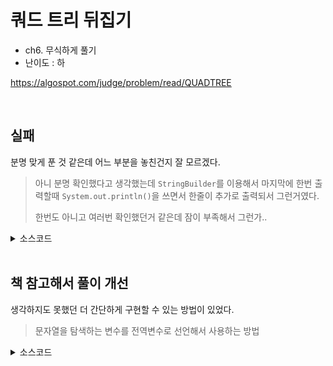 # 쿼드 트리 뒤집기

- ch6. 무식하게 풀기
- 난이도 : 하

https://algospot.com/judge/problem/read/QUADTREE

<br>

## 실패

분명 맞게 푼 것 같은데 어느 부분을 놓친건지 잘 모르겠다.

> 아니 분명 확인했다고 생각했는데 `StringBuilder`를 이용해서 마지막에 한번 출력할때 `System.out.println()`을 쓰면서 한줄이 추가로 출력되서 그런거였다.
>
> 한번도 아니고 여러번 확인했던거 같은데 잠이 부족해서 그런가..

<details><summary>소스코드</summary>

```java
import java.io.*;
import java.util.*;

class Main {

    String convert(String S) {
        if (S.length() == 1) return S;

        String[] subStrings = new String[4];
        int start = 1, end = 2, i = 1;

        for (int k = 0; k < 4; k++) {
            while (i < end) {
                if(S.charAt(i) == 'x') end+=4;
                i++;
            }
            subStrings[k] = convert(S.substring(start, end));
            start = end;
            end += 1;
        }
        return "x" + subStrings[2] + subStrings[3] + subStrings[0] + subStrings[1];
    }

    void run() throws Exception {
        BufferedReader br = new BufferedReader(new InputStreamReader(System.in));
        StringBuilder sb = new StringBuilder();

        int T = Integer.parseInt(br.readLine());
        for (int t = 0; t < T; t++) {
            String picture = br.readLine();
            sb.append(convert(picture)).append("\n");
        }
        System.out.print(sb.toString());
        br.close();
    }

    public static void main(String[] args) throws Exception {
        new Main().run();
    }
}
```

</details>

<br>

## 책 참고해서 풀이 개선

생각하지도 못했던 더 간단하게 구현할 수 있는 방법이 있었다.

> 문자열을 탐색하는 변수를 전역변수로 선언해서 사용하는 방법

<details><summary>소스코드</summary>

```java
import java.io.*;
import java.util.*;

class Main {

    int i;
    String S;

    String convert() {
        if (S.charAt(i) != 'x') return S.charAt(i) + "";

        String[] subStrings = new String[4];
        for (int k = 0; k < 4; k++) {
            i++;
            subStrings[k] = convert();
        }
        return "x" + subStrings[2] + subStrings[3] + subStrings[0] + subStrings[1];
    }

    void run() throws Exception {
        BufferedReader br = new BufferedReader(new InputStreamReader(System.in));
        StringBuilder sb = new StringBuilder();

        int T = Integer.parseInt(br.readLine());
        for (int t = 0; t < T; t++) {
            S = br.readLine();
            i = 0;
            sb.append(convert()).append("\n");
        }
        System.out.print(sb.toString());
        br.close();
    }

    public static void main(String[] args) throws Exception {
        new Main().run();
    }
}

```

</details>